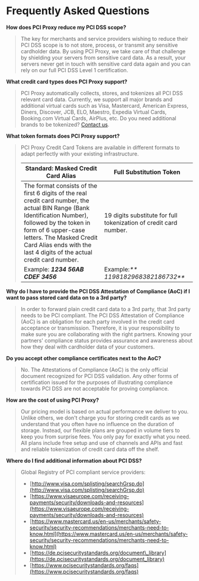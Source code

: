 # Frequently Asked Questions

**How does PCI Proxy reduce my PCI DSS scope?**

> The key for merchants and service providers wishing to reduce their PCI DSS scope is to not store, process, or transmit any sensitive cardholder data. By using PCI Proxy, we take care of that challenge by shielding your servers from sensitive card data. As a result, your servers never get in touch with sensitive card data again and you can rely on our full PCI DSS Level 1 certification.

**What credit card types does PCI Proxy support?**

> PCI Proxy automatically collects, stores, and tokenizes all PCI DSS relevant card data. Currently, we support all major brands and additional virtual cards such as Visa, Mastercard, American Express, Diners, Discover, JCB, ELO, Maestro, Expedia Virtual Cards, Booking.com Virtual Cards, AirPlus, etc. Do you need additional brands to be tokenized? [Contact us](https://www.pci-proxy.com/contact.html).

**What token formats does PCI Proxy support?**

> PCI Proxy Credit Card Tokens are available in different formats to adapt perfectly with your existing infrastructure.
>
> | Standard: Masked Credit Card Alias | Full Substitution Token |
> | --- | --- |
> | The format consists of the first 6 digits of the real credit card number, the actual BIN Range \(Bank Identification Number\), followed by the token in form of 6 upper-case letters. The Masked Credit Card Alias ends with the last 4 digits of the actual credit card number. | 19 digits substitute for full tokenization of credit card number. |
> | Example: _**1234 56AB CDEF 3456**_ | Example:_** 1198182968382186732**_ |

**Why do I have to provide the PCI DSS Attestation of Compliance \(AoC\) if I want to pass stored card data on to a 3rd party?**

> In order to forward plain credit card data to a 3rd party, that 3rd party needs to be PCI compliant. The PCI DSS Attestation of Compliance \(AoC\) is an obligation for each party involved in the credit card acceptance or transmission. Therefore, it is your responsibility to make sure you are collaborating with the right partners. Knowing your partners' compliance status provides assurance and awareness about how they deal with cardholder data of your customers.

**Do you accept other compliance certificates next to the AoC?**

> No. The Attestations of Compliance \(AoC\) is the only official document recognized for PCI DSS validation. Any other forms of certification issued for the purposes of illustrating compliance towards PCI DSS are not acceptable for proving compliance.

**How are the cost of using PCI Proxy?**

> Our pricing model is based on actual performance we deliver to you. Unlike others, we don't charge you for storing credit cards as we understand that you often have no influence on the duration of storage. Instead, our flexible plans are grouped in volume tiers to keep you from surprise fees. You only pay for exactly what you need. All plans include free setup and use of channels and APIs and fast and reliable tokenization of credit card data off the shelf.

**Where do I find additional information about PCI DSS?**

> Global Registry of PCI compliant service providers:
>
> * [http://www.visa.com/splisting/searchGrsp.do](http://www.visa.com/splisting/searchGrsp.do)
> * [https://www.visaeurope.com/receiving-payments/security/downloads-and-resources](https://www.visaeurope.com/receiving-payments/security/downloads-and-resources)
> * [https://www.mastercard.us/en-us/merchants/safety-security/security-recommendations/merchants-need-to-know.html](https://www.mastercard.us/en-us/merchants/safety-security/security-recommendations/merchants-need-to-know.html)
> * [https://de.pcisecuritystandards.org/document\_library](https://de.pcisecuritystandards.org/document_library)
> * [https://www.pcisecuritystandards.org/faqs](https://www.pcisecuritystandards.org/faqs)



